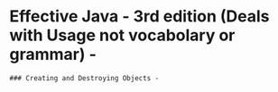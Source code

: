 # Effective Java - 3rd edition (Deals with Usage not vocabolary or grammar) - 

    ### Creating and Destroying Objects - 